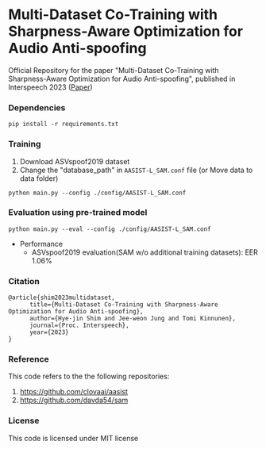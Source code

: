 # Multi-Dataset Co-Training with Sharpness-Aware Optimization for Audio Anti-spoofing

Official Repository for the paper "Multi-Dataset Co-Training with Sharpness-Aware Optimization for Audio Anti-spoofing", published in Interspeech 2023 ([Paper](https://www.isca-archive.org/interspeech_2023/shim23c_interspeech.html))

### Dependencies
```
pip install -r requirements.txt
```

### Training

1. Download ASVspoof2019 dataset 
2. Change the "database_path" in `AASIST-L_SAM.conf` file
    (or Move data to data folder)

```
python main.py --config ./config/AASIST-L_SAM.conf
```

### Evaluation using pre-trained model
```
python main.py --eval --config ./config/AASIST-L_SAM.conf
```

- Performance
    - ASVspoof2019 evaluation(SAM w/o additional training datasets): EER 1.06% 


### Citation
```
@article{shim2023multidataset,
      title={Multi-Dataset Co-Training with Sharpness-Aware Optimization for Audio Anti-spoofing}, 
      author={Hye-jin Shim and Jee-weon Jung and Tomi Kinnunen},
      journal={Proc. Interspeech},
      year={2023}
}
```

### Reference
This code refers to the the following repositories:
1. https://github.com/clovaai/aasist
2. https://github.com/davda54/sam

### License
This code is licensed under MIT license

